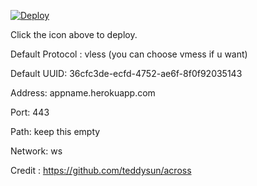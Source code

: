 [![Deploy](https://www.herokucdn.com/deploy/button.png)](https://dashboard.heroku.com/new?template=https://github.com/Ash-Boi/xray-heroku-trazy-pmcaya/)

Click the icon above to deploy.

Default Protocol : vless (you can choose vmess if u want)

Default UUID: 36cfc3de-ecfd-4752-ae6f-8f0f92035143

Address: appname.herokuapp.com

Port: 443

Path: keep this empty

Network: ws

Credit : https://github.com/teddysun/across
